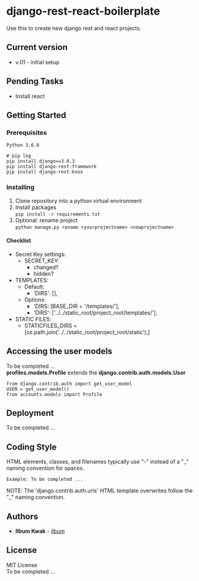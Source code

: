 # django-rest-react-boilerplate

Use this to create new django rest and react projects.

## Current version

* v.01 - initial setup

## Pending Tasks

* Install react

## Getting Started

### Prerequisites

```
Python 3.6.8

# pip log
pip install django==3.0.3
pip install django-rest-framework
pip install django-rest-knox
```

### **Installing**

1. Clone repository into a python virtual environment
2. Install packages\
`pip install -r requirements.txt`
3. Optional: rename project\
`python manage.py rename <yourprojectname> <newprojectname>`

#### Checklist
* Secret Key settings:
    * SECRET_KEY:
        * changed?
        * hidden?
* TEMPLATES:
    * Default:
        * 'DIRS': [],
    * Options:
        * 'DIRS: [BASE_DIR + '/templates/'],
        * 'DIRS': ['../../static_root/project_root/templates/'],
* STATIC FILES:
    * STATICFILES_DIRS = [os.path.join('../../static_root/project_root/static'),]

## Accessing the user models

To be completed ...\
**profiles.models.Profile** extends the **django.contrib.auth.models.User**

```
from django.contrib.auth import get_user_model
USER = get_user_model()
from accounts.models import Profile  
```

## Deployment

To be completed ...

## Coding Style

HTML elements, classes, and filenames typically use "-" instead of a "_" naming convention for spaces.

```
Example: To be completed ...
```

NOTE: The 'django.contrib.auth.urls' HTML template overwrites follow the "_" naming convention.

## Authors

* **Ilbum Kwak** - [ilbum](https://github.com/ilbum)

## License

MIT License\
To be completed ...

